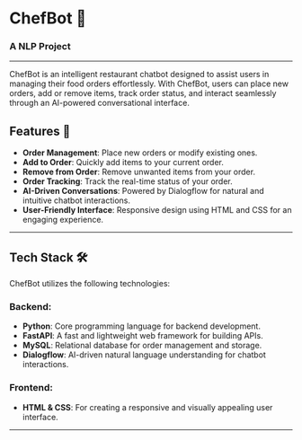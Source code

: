 # ChefBot 🍴
### A NLP Project
---
ChefBot is an intelligent restaurant chatbot designed to assist users in managing their food orders effortlessly. With ChefBot, users can place new orders, add or remove items, track order status, and interact seamlessly through an AI-powered conversational interface.

## Features 🚀
- **Order Management**: Place new orders or modify existing ones.
- **Add to Order**: Quickly add items to your current order.
- **Remove from Order**: Remove unwanted items from your order.
- **Order Tracking**: Track the real-time status of your order.
- **AI-Driven Conversations**: Powered by Dialogflow for natural and intuitive chatbot interactions.
- **User-Friendly Interface**: Responsive design using HTML and CSS for an engaging experience.

---

## Tech Stack 🛠️
ChefBot utilizes the following technologies:

### Backend:
- **Python**: Core programming language for backend development.
- **FastAPI**: A fast and lightweight web framework for building APIs.
- **MySQL**: Relational database for order management and storage.
- **Dialogflow**: AI-driven natural language understanding for chatbot interactions.

### Frontend:
- **HTML & CSS**: For creating a responsive and visually appealing user interface.
---

